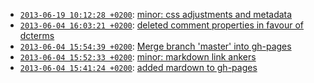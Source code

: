 
* [`2013-06-19 10:12:28 +0200`](ecpo-089968a.html): [minor: css adjustments and metadata](https://github.com/cKlee/ecpo/commits/gh-pagescommit/089968a361d4171275ada3d3175d19d2c4a87d4e)
* [`2013-06-04 16:03:21 +0200`](ecpo-bdc6aaf.html): [deleted comment properties in favour of dcterms](https://github.com/cKlee/ecpo/commits/gh-pagescommit/bdc6aaf5c65f5e3ef3305dc832387d2fac203377)
* [`2013-06-04 15:54:39 +0200`](ecpo-5ed7a53.html): [Merge branch 'master' into gh-pages](https://github.com/cKlee/ecpo/commits/gh-pagescommit/5ed7a536b01e95f952184c7c523ef633ab40be21)
* [`2013-06-04 15:52:33 +0200`](ecpo-cf70119.html): [minor: markdown link ankers](https://github.com/cKlee/ecpo/commits/gh-pagescommit/cf701192239865ecbe793d49c411accb3a48567e)
* [`2013-06-04 15:41:24 +0200`](ecpo-e1da5a6.html): [added mardown to gh-pages](https://github.com/cKlee/ecpo/commits/gh-pagescommit/e1da5a693a837338c6478d38d36c834136f8aaf3)
